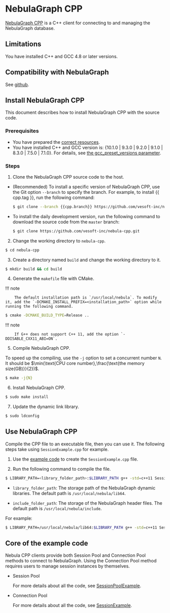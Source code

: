# NebulaGraph CPP

[NebulaGraph CPP](https://github.com/vesoft-inc/nebula-cpp/tree/{{cpp.branch}}) is a C++ client for connecting to and managing the NebulaGraph database.

## Limitations

You have installed C++ and GCC 4.8 or later versions.

## Compatibility with NebulaGraph

See [github](https://github.com/vesoft-inc/nebula-cpp/tree/{{cpp.branch}}).

## Install NebulaGraph CPP

This document describes how to install NebulaGraph CPP with the source code.

### Prerequisites

- You have prepared the [correct resources](../4.deployment-and-installation/1.resource-preparations.md).
- You have installed C++ and GCC version is: {10.1.0 | 9.3.0 | 9.2.0 | 9.1.0 | 8.3.0 | 7.5.0 | 7.1.0}. For details, see [the gcc_preset_versions parameter](https://github.com/vesoft-inc/nebula-cpp/blob/{{cpp.tag}}/third-party/install-third-party.sh).
  
### Steps

1. Clone the NebulaGraph CPP source code to the host.

  - (Recommended) To install a specific version of NebulaGraph CPP, use the Git option `--branch` to specify the branch. For example, to install {{ cpp.tag }}, run the following command:

    ```bash
    $ git clone --branch {{cpp.branch}} https://github.com/vesoft-inc/nebula-cpp.git
    ```

  - To install the daily development version, run the following command to download the source code from the `master` branch:

    ```bash
    $ git clone https://github.com/vesoft-inc/nebula-cpp.git
    ```

2. Change the working directory to `nebula-cpp`.

  ```bash
  $ cd nebula-cpp
  ```

3. Create a directory named `build` and change the working directory to it.

  ```bash
  $ mkdir build && cd build
  ```

4. Generate the `makefile` file with CMake.

  !!! note

        The default installation path is `/usr/local/nebula`. To modify it, add the `-DCMAKE_INSTALL_PREFIX=<installation_path>` option while running the following command.

  ```bash
  $ cmake -DCMAKE_BUILD_TYPE=Release ..
  ```

  !!! note

        If G++ does not support C++ 11, add the option `-DDISABLE_CXX11_ABI=ON`.

5. Compile NebulaGraph CPP.

  To speed up the compiling, use the `-j` option to set a concurrent number `N`. It should be $\min(\text{CPU core number},\frac{\text{the memory size(GB)}}{2})$.

  ```bash
  $ make -j{N}
  ```

6. Install NebulaGraph CPP.

  ```bash
  $ sudo make install
  ```

7. Update the dynamic link library.

  ```bash
  $ sudo ldconfig
  ```

## Use NebulaGraph CPP

Compile the CPP file to an executable file, then you can use it. The following steps take using `SessionExample.cpp` for example.

1. Use the [example code](https://github.com/vesoft-inc/nebula-cpp/blob/master/examples/SessionExample.cpp) to create the `SessionExample.cpp` file.

2. Run the following command to compile the file.

  ```bash
  $ LIBRARY_PATH=<library_folder_path>:$LIBRARY_PATH g++ -std=c++11 SessionExample.cpp -I<include_folder_path> -lnebula_graph_client -o session_example
  ```

  - `library_folder_path`: The storage path of the NebulaGraph dynamic libraries. The default path is `/usr/local/nebula/lib64`.

  - `include_folder_path`: The storage of the NebulaGraph header files. The default path is `/usr/local/nebula/include`.

 For example:

  ```bash
  $ LIBRARY_PATH=/usr/local/nebula/lib64:$LIBRARY_PATH g++ -std=c++11 SessionExample.cpp -I/usr/local/nebula/include -lnebula_graph_client -o session_example
  ```

## Core of the example code

Nebula CPP clients provide both Session Pool and Connection Pool methods to connect to NebulaGraph. Using the Connection Pool method requires users to manage session instances by themselves.


- Session Pool

  For more details about all the code, see [SessionPoolExample](https://github.com/vesoft-inc/nebula-cpp/blob/{{cpp.branch}}/examples/SessionPoolExample.cpp).

- Connection Pool

  For more details about all the code, see [SessionExample](https://github.com/vesoft-inc/nebula-cpp/blob/{{cpp.branch}}/examples/SessionExample.cpp).

